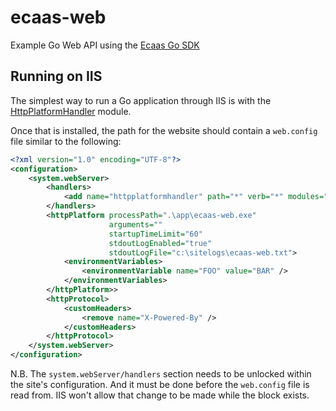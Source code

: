 # ecaas-web
Example Go Web API using the [Ecaas Go SDK](https://github.com/syllabix/ecaas)

## Running on IIS
The simplest way to run a Go application through IIS is with the [HttpPlatformHandler](https://www.iis.net/downloads/microsoft/httpplatformhandler) module.

Once that is installed, the path for the website should contain a `web.config` file similar to the following:

```xml
<?xml version="1.0" encoding="UTF-8"?>
<configuration>
    <system.webServer>
        <handlers>
            <add name="httpplatformhandler" path="*" verb="*" modules="httpPlatformHandler" resourceType="Unspecified" />
        </handlers>
        <httpPlatform processPath=".\app\ecaas-web.exe"
                      arguments=""
                      startupTimeLimit="60"
                      stdoutLogEnabled="true"
                      stdoutLogFile="c:\sitelogs\ecaas-web.txt">
            <environmentVariables>
                <environmentVariable name="FOO" value="BAR" />
            </environmentVariables>
        </httpPlatform>>
        <httpProtocol>
            <customHeaders>
                <remove name="X-Powered-By" />
            </customHeaders>
        </httpProtocol>
    </system.webServer>
</configuration>

```

N.B. The `system.webServer/handlers` section needs to be unlocked within the site's configuration. And it must be done before the `web.config` file is read from. IIS won't allow that change to be made while the block exists.